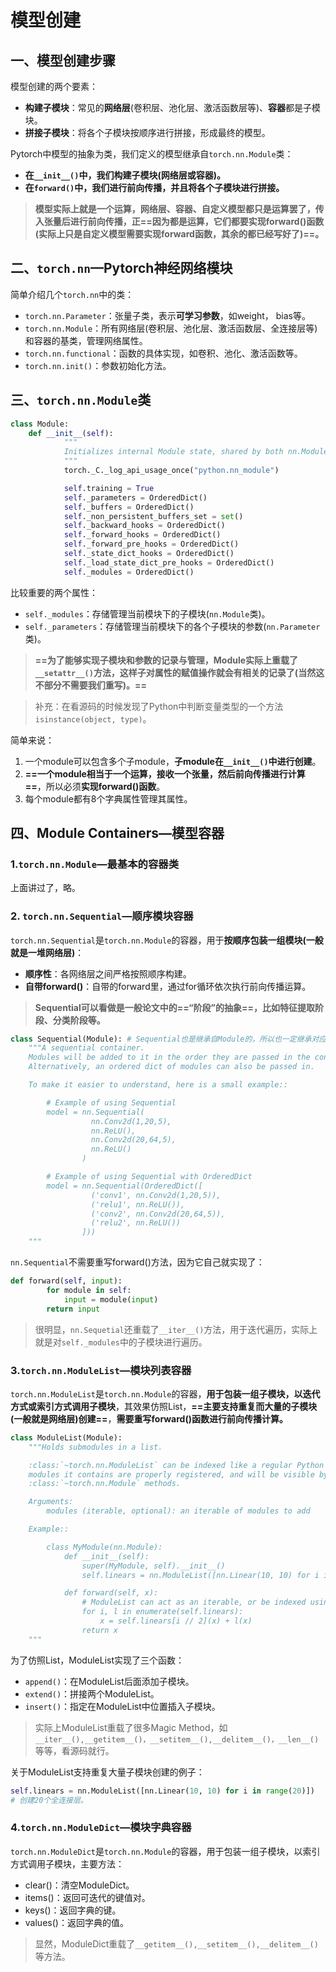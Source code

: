 # 模型创建

## 一、模型创建步骤

模型创建的两个要素：

+ **构建子模块**：常见的**网络层**(卷积层、池化层、激活函数层等)、**容器**都是子模块。
+ **拼接子模块**：将各个子模块按顺序进行拼接，形成最终的模型。

Pytorch中模型的抽象为类，我们定义的模型继承自`torch.nn.Module`类：

+ **在`__init__()`中，我们构建子模块(网络层或容器)。**
+ **在`forward()`中，我们进行前向传播，并且将各个子模块进行拼接。**

> **模型实际上就是一个运算，网络层、容器、自定义模型都只是运算罢了，传入张量后进行前向传播，正==因为都是运算，它们都要实现forward()函数(实际上只是自定义模型需要实现forward函数，其余的都已经写好了)==。**



## 二、`torch.nn`—Pytorch神经网络模块

简单介绍几个`torch.nn`中的类：

+ `torch.nn.Parameter`：张量子类，表示**可学习参数**，如weight， bias等。
+ `torch.nn.Module`：所有网络层(卷积层、池化层、激活函数层、全连接层等)和容器的基类，管理网络属性。
+ `torch.nn.functional`：函数的具体实现，如卷积、池化、激活函数等。
+ `torch.nn.init()`：参数初始化方法。



## 三、`torch.nn.Module`类

```python
class Module:
    def __init__(self):
            """
            Initializes internal Module state, shared by both nn.Module and ScriptModule.
            """
            torch._C._log_api_usage_once("python.nn_module")

            self.training = True 
            self._parameters = OrderedDict()
            self._buffers = OrderedDict()
            self._non_persistent_buffers_set = set()
            self._backward_hooks = OrderedDict()
            self._forward_hooks = OrderedDict()
            self._forward_pre_hooks = OrderedDict()
            self._state_dict_hooks = OrderedDict()
            self._load_state_dict_pre_hooks = OrderedDict()
            self._modules = OrderedDict()
```

比较重要的两个属性：

+ `self._modules`：存储管理当前模块下的子模块(`nn.Module`类)。
+ `self._parameters`：存储管理当前模块下的各个子模块的参数(`nn.Parameter`类)。

> **==为了能够实现子模块和参数的记录与管理，Module实际上重载了`__setattr__()`方法，这样子对属性的赋值操作就会有相关的记录了(当然这不部分不需要我们重写)。==**

> 补充：在看源码的时候发现了Python中判断变量类型的一个方法`isinstance(object, type)`。

简单来说：

1. 一个module可以包含多个子module，**子module在`__init__()`中进行创建**。
2. **==一个module相当于一个运算，接收一个张量，然后前向传播进行计算==**，所以必须**实现forward()函数**。
3. 每个module都有8个字典属性管理其属性。



## 四、Module Containers—模型容器

### 1.`torch.nn.Module`—最基本的容器类

上面讲过了，略。



### 2. `torch.nn.Sequential`—顺序模块容器

`torch.nn.Sequential`是`torch.nn.Module`的容器，用于**按顺序包装一组模块(一般就是一堆网络层)**：

+ **顺序性**：各网络层之间严格按照顺序构建。
+ **自带forward()**：自带的forward里，通过for循环依次执行前向传播运算。

> **Sequential可以看做是一般论文中的==“阶段”的抽象==，比如特征提取阶段、分类阶段等。**

```python
class Sequential(Module): # Sequential也是继承自Module的，所以也一定继承对应的属性
    """A sequential container.
    Modules will be added to it in the order they are passed in the constructor.
    Alternatively, an ordered dict of modules can also be passed in.

    To make it easier to understand, here is a small example::

        # Example of using Sequential
        model = nn.Sequential(
                  nn.Conv2d(1,20,5),
                  nn.ReLU(),
                  nn.Conv2d(20,64,5),
                  nn.ReLU()
                )

        # Example of using Sequential with OrderedDict
        model = nn.Sequential(OrderedDict([
                  ('conv1', nn.Conv2d(1,20,5)),
                  ('relu1', nn.ReLU()),
                  ('conv2', nn.Conv2d(20,64,5)),
                  ('relu2', nn.ReLU())
                ]))
    """
```

`nn.Sequential`不需要重写forward()方法，因为它自己就实现了：

```python
def forward(self, input):
        for module in self:
            input = module(input)
        return input
```

> 很明显，`nn.Sequetial`还重载了`__iter__()`方法，用于迭代遍历，实际上就是对`self._modules`中的子模块进行遍历。



### 3.`torch.nn.ModuleList`—模块列表容器

`torch.nn.ModuleList`是`torch.nn.Module`的容器，**用于包装一组子模块，以迭代方式或索引方式调用子模块**，其效果仿照List，**==主要支持重复而大量的子模块(一般就是网络层)创建==**，**需要重写forward()函数进行前向传播计算。**

```python
class ModuleList(Module):
    """Holds submodules in a list.

    :class:`~torch.nn.ModuleList` can be indexed like a regular Python list, but
    modules it contains are properly registered, and will be visible by all
    :class:`~torch.nn.Module` methods.

    Arguments:
        modules (iterable, optional): an iterable of modules to add

    Example::

        class MyModule(nn.Module):
            def __init__(self):
                super(MyModule, self).__init__()
                self.linears = nn.ModuleList([nn.Linear(10, 10) for i in range(10)])

            def forward(self, x):
                # ModuleList can act as an iterable, or be indexed using ints
                for i, l in enumerate(self.linears):
                    x = self.linears[i // 2](x) + l(x)
                return x
    """
```

为了仿照List，ModuleList实现了三个函数：

+ `append()`：在ModuleList后面添加子模块。
+ `extend()`：拼接两个ModuleList。
+ `insert()`：指定在ModuleList中位置插入子模块。

> 实际上ModuleList重载了很多Magic Method，如`__iter__(),__getitem__()，__setitem__(),__delitem__()，__len__()`等等，看源码就行。

关于ModuleList支持重复大量子模块创建的例子：

```python
self.linears = nn.ModuleList([nn.Linear(10, 10) for i in range(20)]) 
# 创建20个全连接层。
```



### 4.`torch.nn.ModuleDict`—模块字典容器

`torch.nn.ModuleDict`是`torch.nn.Module`的容器，用于包装一组子模块，以索引方式调用子模块，主要方法：

+ clear()：清空ModuleDict。
+ items()：返回可迭代的键值对。
+ keys()：返回字典的键。
+ values()：返回字典的值。

> 显然，ModuleDict重载了`__getitem__(),__setitem__(),__delitem__()`等方法。

